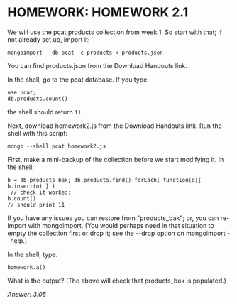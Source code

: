 # HOMEWORK: HOMEWORK 2.1
We will use the pcat.products collection from week 1. So start with that; if not already set up, import it:
```
mongoimport --db pcat -c products < products.json
```

You can find products.json from the Download Handouts link.

In the shell, go to the pcat database. If you type:
```
use pcat;
db.products.count()
```
the shell should return `11`.

Next, download homework2.js from the Download Handouts link. Run the shell with this script:
```
mongo --shell pcat homework2.js
```

First, make a mini-backup of the collection before we start modifying it. In the shell:
```
b = db.products_bak; db.products.find().forEach( function(o){ b.insert(o) } )
 // check it worked:
b.count()
// should print 11
```

If you have any issues you can restore from "products_bak"; or, you can re-import with mongoimport.
(You would perhaps need in that situation to empty the collection first or drop it; see the --drop option on mongoimport --help.)

In the shell, type:
```
homework.a()
```

What is the output? (The above will check that products_bak is populated.)

*Answer: 3.05*
